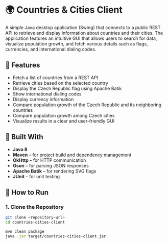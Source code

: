 # 🌍 Countries & Cities Client

A simple Java desktop application (Swing) that connects to a public REST API to retrieve and display information about countries and their cities. The application features an intuitive GUI that allows users to search for data, visualize population growth, and fetch various details such as flags, currencies, and international dialing codes.

## 🔧 Features

- Fetch a list of countries from a REST API
- Retrieve cities based on the selected country
- Display the Czech Republic flag using Apache Batik
- Show international dialing codes
- Display currency information
- Compare population growth of the Czech Republic and its neighboring countries
- Compare population growth among Czech cities
- Visualize results in a clear and user-friendly GUI

## 🧱 Built With

- **Java 8**
- **Maven** – for project build and dependency management
- **OkHttp** – for HTTP communication
- **Gson** – for parsing JSON responses
- **Apache Batik** – for rendering SVG flags
- **JUnit** – for unit testing

## 🚀 How to Run

### 1. Clone the Repository

```bash
git clone <repository-url>
cd countries-cities-client

mvn clean package
java -jar target/countries-cities-client.jar
